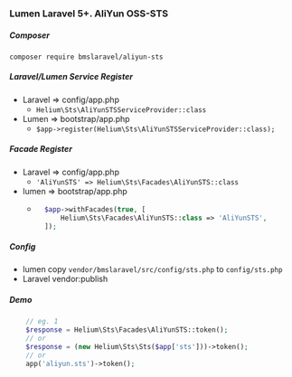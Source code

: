 ### Lumen Laravel 5+. AliYun OSS-STS

##### Composer
`composer require bmslaravel/aliyun-sts`

##### Laravel/Lumen Service Register
* Laravel => config/app.php
    * `Helium\Sts\AliYunSTSServiceProvider::class`
* Lumen => bootstrap/app.php
    * `$app->register(Helium\Sts\AliYunSTSServiceProvider::class);`

##### Facade Register
* Laravel => config/app.php 
    * `'AliYunSTS' => Helium\Sts\Facades\AliYunSTS::class`
* lumen => bootstrap/app.php
    * ```php 
        $app->withFacades(true, [
            Helium\Sts\Facades\AliYunSTS::class => 'AliYunSTS',
        ]);
       ```

##### Config
* lumen copy `vendor/bmslaravel/src/config/sts.php` to `config/sts.php`
* Laravel vendor:publish

##### Demo
```php
    // eg. 1
    $response = Helium\Sts\Facades\AliYunSTS::token();
    // or 
    $response = (new Helium\Sts\Sts($app['sts']))->token();
    // or
    app('aliyun.sts')->token();
```
